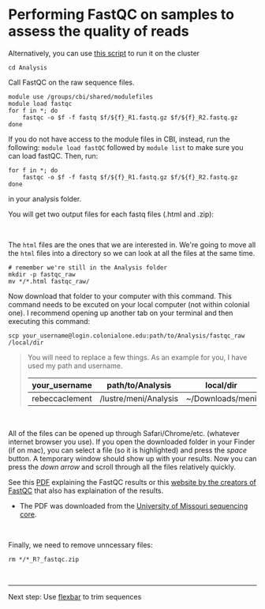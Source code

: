 # Performing FastQC on samples to assess the quality of reads
Alternatively, you can use [this script](fastqc.sh) to run it on the cluster

```
cd Analysis
```
Call FastQC on the raw sequence files.
```
module use /groups/cbi/shared/modulefiles
module load fastqc
for f in *; do
    fastqc -o $f -f fastq $f/${f}_R1.fastq.gz $f/${f}_R2.fastq.gz
done
```
If you do not have access to the module files in CBI, instead, run the following:
`module load fastQC`
followed by
`module list` to make sure you can load fastQC.
Then, run:
```
for f in *; do
    fastqc -o $f -f fastq $f/${f}_R1.fastq.gz $f/${f}_R2.fastq.gz
done
```
in your analysis folder.

You will get two output files for each fastq files (.html and .zip):

<br />

The `html` files are the ones that we are interested in. We're going to move all the `html` files into a directory so we can look at all the files at the same time.
```
# remember we're still in the Analysis folder
mkdir -p fastqc_raw
mv */*.html fastqc_raw/
```
Now download that folder to your computer with this command. This command needs to be excuted on your local computer (not within colonial one). I recommend opening up another tab on your terminal and then executing this command:
```
scp your_username@login.colonialone.edu:path/to/Analysis/fastqc_raw /local/dir
```
>You will need to replace a few things. As an example for you, I have used my path and username.
>
>| your_username | path/to/Analysis | local/dir |
>| --- | --- | --- |
>| rebeccaclement | /lustre/meni/Analysis | ~/Downloads/meni |
>

<br />

All of the files can be opened up through Safari/Chrome/etc. (whatever internet browser you use). If you open the downloaded folder in your Finder (if on mac), you can select a file (so it is highlighted) and press the *space* button. A temporary window should show up with your results. Now you can press the *down arrow* and scroll through all the files relatively quickly.

See this [PDF](https://github.com/kmgibson/EV_konzo/blob/master/FastQC_Manual.pdf) explaining the FastQC results or this [website by the creators of FastQC](https://www.bioinformatics.babraham.ac.uk/projects/fastqc/) that also has explaination of the results. 
- The PDF was downloaded from the [University of Missouri sequencing core](https://dnacore.missouri.edu).

<br />

Finally, we need to remove unncessary files:
```
rm */*_R?_fastqc.zip
```

<br />

---
Next step: Use [flexbar](flexbar.md) to trim sequences
